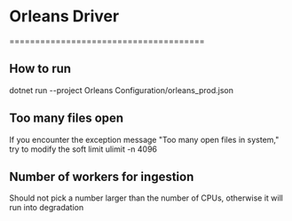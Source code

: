 # Orleans Driver
======================================

## How to run
dotnet run --project Orleans Configuration/orleans_prod.json

## Too many files open

If you encounter the exception message "Too many open files in system," try to modify the soft limit
ulimit -n 4096

## Number of workers for ingestion
Should not pick a number larger than the number of CPUs, otherwise it will run into degradation


